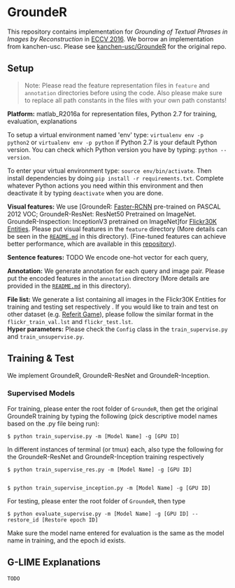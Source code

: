 # GroundeR
This repository contains implementation for *Grounding of Textual Phrases in Images by Reconstruction* in [ECCV 2016](https://arxiv.org/pdf/1511.03745.pdf). We borrow an implementation from kanchen-usc. Please see [kanchen-usc/GroundeR](https://github.com/kanchen-usc/GroundeR) for the original repo.

## Setup

> Note: Please read the feature representation files in ```feature``` and ```annotation``` directories before using the code. Also please make sure to replace all path constants in the files with your own path constants!

**Platform:** matlab_R2016a for representation files, Python 2.7 for training, evaluation, explanations<br/>

To setup a virtual environment named 'env' type: ```virtualenv env -p python2``` or ```virtualenv env -p python``` if Python 2.7 is your default Python version. You can check which Python version you have by typing: ```python --version```.

To enter your virtual environment type: ```source env/bin/activate```. Then install dependencies by doing ```pip install -r requirements.txt```. Complete whatever Python actions you need within this environment and then deactivate it by typing ```deactivate``` when you are done.

**Visual features:** We use [GroundeR: [Faster-RCNN](https://github.com/endernewton/tf-faster-rcnn) pre-trained on PASCAL 2012 VOC; GroundeR-ResNet: ResNet50 Pretrained on ImageNet. GroundeR-Inspection: InceptionV3 pretrained on ImageNet]for [Flickr30K Entities](http://web.engr.illinois.edu/~bplumme2/Flickr30kEntities/). Please put visual features in the ```feature``` directory (More details can be seen in the [```README.md```](./feature/README.md) in this directory). (Fine-tuned features can achieve better performance, which are available in this [repository](https://github.com/kanchen-usc/QRC-Net)).<br/>

**Sentence features:** TODO We encode one-hot vector for each query, </br>

**Annotation:** We generate annotation for each query and image pair. Please put the encoded features in the ```annotation``` directory (More details are provided in the [```README.md```](./annotation/README.md) in this directory).<br/>

**File list:** We generate a list containing all images in the Flickr30K Entities for training and testing set respectively . If you would like to train and test on other dataset (e.g. [Referit Game](http://tamaraberg.com/referitgame/)), please follow the similar format in the ```flickr_train_val.lst``` and ```flickr_test.lst```.<br/>
**Hyper parameters:** Please check the ```Config``` class in the ```train_supervise.py``` and ```train_unsupervise.py```.

## Training & Test

We implement GroundeR, GroundeR-ResNet and GroundeR-Inception.

### Supervised Models
For training, please enter the root folder of ```GroundeR```, then get the original GroundeR training by typing the following (pick descriptive model names based on the .py file being run):
```
$ python train_supervise.py -m [Model Name] -g [GPU ID]
```
In different instances of terminal (or tmux) each, also type the following for the GroundeR-ResNet and GroundeR-Inception training respectively
```
$ python train_supervise_res.py -m [Model Name] -g [GPU ID]


$ python train_supervise_inception.py -m [Model Name] -g [GPU ID]
```
For testing, please enter the root folder of ```GroundeR```, then type
```
$ python evaluate_supervise.py -m [Model Name] -g [GPU ID] --restore_id [Restore epoch ID]
```
Make sure the model name entered for evaluation is the same as the model name in training, and the epoch id exists.

## G-LIME Explanations

```
TODO
```

